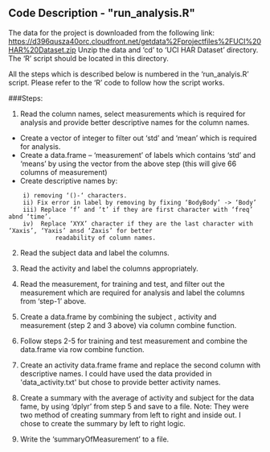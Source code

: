 ## Code Description - "run_analysis.R"
The data for the project is downloaded from the following link:
https://d396qusza40orc.cloudfront.net/getdata%2Fprojectfiles%2FUCI%20HAR%20Dataset.zip
Unzip the data and ‘cd’ to ‘UCI HAR Dataset’ directory. The ‘R’ script should be located in this directory. 

All the steps which is described below is numbered in the ‘run_analyis.R’ script. Please refer to the ‘R’ code to follow how the script works.


###Steps:
1) Read the column names, select measurements which is required for analysis and provide better descriptive names for the column names.
* Create a vector of integer to filter out ‘std’ and ‘mean’ which is required for analysis.
* Create a data.frame – ‘measurement’ of labels which contains ‘std’ and ‘means’ by using the vector from the above step (this will give 66 columns of measurement)
* Create descriptive names by:
```	
	i) removing ‘()-‘ characters.
	ii) Fix error in label by removing by fixing ‘BodyBody’ -> ‘Body’
	iii) Replace ‘f’ and ‘t’ if they are first character with ‘freq’ abnd ‘time’.
	iv)  Replace ‘XYX’ character if they are the last character with ‘Xaxis’, ‘Yaxis’ ansd ‘Zaxis’ for better 
             readability of column names.
```
2) Read the subject data and label the columns.

3) Read the activity and label the columns appropriately.

4) Read the measurement, for training and test, and filter out the measurement which are required for analysis and label the columns from ‘step-1’ above.

5) Create a data.frame by combining the subject , activity and measurement (step 2 and 3 above) via column combine function.

6) Follow steps 2-5 for training and test measurement and combine the data.frame via row combine function.

7) Create an activity data.frame frame and replace the second  column with descriptive names. I could have used the data provided in 'data_activity.txt' but chose to provide better activity names.

8) Create a summary with the average of activity and subject for the data fame, by using ‘dplyr’ from step 5 and save to a file.
 Note: They were two method of creating summary from left to right and inside out. I chose to create the summary by left to right logic.
	
9) Write the ‘summaryOfMeasurement’ to a file.
